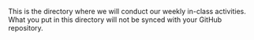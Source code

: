 This is the directory where we will conduct our weekly in-class activities. What you put in this directory will not be synced with your GitHub repository.